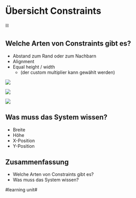# Übersicht Constraints
⛓️

## Welche Arten von Constraints gibt es?
- Abstand zum Rand oder zum Nachbarn
- Alignment
- Equal height / width 
	- (der custom multiplier kann gewählt werden)

![][image-1]

![][image-2]

![][image-3]



## Was muss das System wissen?
- Breite
- Höhe
- X-Position
- Y-Position

## Zusammenfassung
- Welche Arten von Constraints gibt es?
- Was muss das System wissen?

[image-1]:	assets/Bildschirmfoto%202021-08-31%20um%2014.28.19.png
[image-2]:	assets/Bildschirmfoto%202021-08-31%20um%2014.31.11.png
[image-3]:	assets/Bildschirmfoto%202021-08-31%20um%2014.40.16.png

#learning unit#